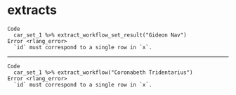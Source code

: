 # extracts

    Code
      car_set_1 %>% extract_workflow_set_result("Gideon Nav")
    Error <rlang_error>
      `id` must correspond to a single row in `x`.

---

    Code
      car_set_1 %>% extract_workflow("Coronabeth Tridentarius")
    Error <rlang_error>
      `id` must correspond to a single row in `x`.

